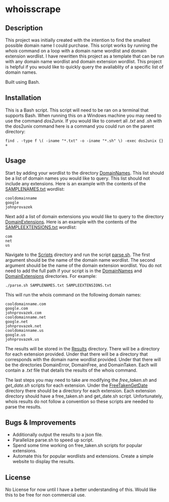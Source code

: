 # whoisscrape

## Description

This project was initially created with the intention to find the smallest possible domain name I could purchase. This script works by running the *whois* command on a loop with a domain name wordlist and domain extension wordlist. I have rewritten this project as a template that can be run with any domain name wordlist and domain extension wordlist. This project is helpful if you would like to quickly query the avaliablity of a specific list of domain names.

Built using Bash.

## Installation

This is a Bash script. This script will need to be ran on a terminal that supports Bash. When running this on a Windows machine you may need to use the command *dos2unix*. If you would like to convert all *.txt* and *.sh* with the dos2unix command here is a command you could run on the parent directory:
```
find . -type f \( -iname "*.txt" -o -iname "*.sh" \) -exec dos2unix {} +
```

## Usage

Start by adding your wordlist to the directory [DomainNames](./DomainNames). This list should be a list of domain names you would like to query. This list should not include any extensions. Here is an example with the contents of the [SAMPLENAMES.txt](./DomainNames/SAMPLENAMES.txt) wordlist: 
```
cooldomainname
google
johnprovazek
```
Next add a list of domain extensions you would like to query to the directory [DomainExtensions](./DomainExtensions). Here is an example with the contents of the [SAMPLEEXTENSIONS.txt](./DomainExtensions/SAMPLEEXTENSIONS.txt) wordlist:
```
com
net
us
```
Navigate to the [Scripts](./Scripts) directory and run the script [parse.sh](./Scripts/parse.sh). The first argument should be the name of the domain name wordlist. The second argument should be the name of the domain extension wordlist. You do not need to add the full path if your script is in the [DomainNames](./DomainNames) and [DomainExtensions](./DomainExtensions) directories. For example:
```
./parse.sh SAMPLENAMES.txt SAMPLEEXTENSIONS.txt
```
This will run the whois command on the following domain names:
```
cooldomainname.com
google.com
johnprovazek.com
cooldomainname.net
google.net
johnprovazek.net
cooldomainname.us
google.us
johnprovazek.us
```
The results will be stored in the [Results](./Results) directory. There will be a directory for each extension provided. Under that there will be a directory that corresponds with the domain name wordlist provided. Under that there will be the directories DomainError, DomainFree, and DomainTaken. Each will contain a *.txt* file that details the results of the whois command.

The last steps you may need to take are modifying the *free_taken.sh* and *get_date.sh* scripts for each extension. Under the [FreeTakenGetDate](./Scripts/FreeTakenGetDate/) directory there should be a directory for each extension. Each extension directory should have a free_taken.sh and get_date.sh script. Unfortunately, whois results do not follow a convention so these scripts are needed to parse the results.



## Bugs & Improvements
- Additionally output the results to a json file.
- Parallelize parse.sh to speed up script.
- Spend some time working on free_taken.sh scripts for popular extensions.
- Automate this for popular wordlists and extensions. Create a simple website to display the results.

## License

No License for now until I have a better understanding of this. Would like this to be free for non commercial use.
